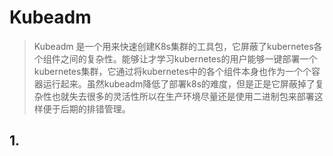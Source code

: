 # Kubeadm
>Kubeadm 是一个用来快速创建K8s集群的工具包，它屏蔽了kubernetes各个组件之间的复杂性。能够让才学习kubernetes的用户能够一键部署一个kubernetes集群，它通过将kubernetes中的各个组件本身也作为一个个容器运行起来。虽然kubeadm降低了部署k8s的难度，但是正是它屏蔽掉了复杂性也就失去很多的灵活性所以在生产环境尽量还是使用二进制包来部署这样便于后期的排错管理。
## 1.
<!--stackedit_data:
eyJoaXN0b3J5IjpbMTcxMDM0MzMwOCwtMTA3MDU3Nzk2MiwxMz
UwOTk5ODQ3XX0=
-->